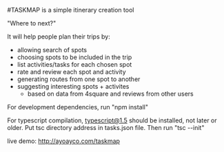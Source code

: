 #TASKMAP is a simple itinerary creation tool

"Where to next?"

It will help people plan their trips by:
- allowing search of spots
- choosing spots to be included in the trip
- list activities/tasks for each chosen spot
- rate and review each spot and activity
- generating routes from one spot to another
- suggesting interesting spots + activites
    - based on data from 4square and reviews from other users

For development dependencies, run "npm install"

For typescript compilation, typescript@1.5 should be installed, not later or older. Put tsc directory address in tasks.json file. Then run "tsc --init"

live demo: http://ayoayco.com/taskmap